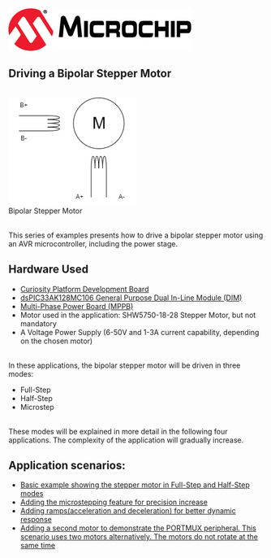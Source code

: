 [![MCHP](images/microchip.png)](https://www.microchip.com)

## Driving a Bipolar Stepper Motor
<br><img src="images/stepper_symbol.png">
<br>Bipolar Stepper Motor

<br>This series of examples presents how to drive a bipolar stepper motor using an AVR microcontroller, including the power stage.


## Hardware Used

- [Curiosity Platform Development Board](https://www.microchip.com/en-us/development-tool/ev74h48a)
- [dsPIC33AK128MC106 General Purpose Dual In-Line Module (DIM)](https://www.microchip.com/en-us/development-tool/ev02g02a)
- [Multi-Phase Power Board (MPPB)](https://www.microchip.com/en-us/development-tool/ev35z86a)
- Motor used in the application: SHW5750-18-28 Stepper Motor, but not mandatory
- A Voltage Power Supply (6-50V and 1-3A current capability, depending on the chosen motor)


<br>In these applications, the bipolar stepper motor will be driven in three modes:
* Full-Step
* Half-Step
* Microstep


<br> These modes will be explained in more detail in the following four applications. The complexity of the application will gradually increase.

## Application scenarios:
* [Basic example showing the stepper motor in Full-Step and Half-Step modes](./1_Half-Step_Full-Step)
* [Adding the microstepping feature for precision increase](./2_Microstep)
* [Adding ramps(acceleration and deceleration) for better dynamic response](./3_Full-Ramp)
* [Adding a second motor to demonstrate the PORTMUX peripheral. This scenario uses two motors alternatively. The motors do not rotate at the same time](./4_Dual-Alternate)

